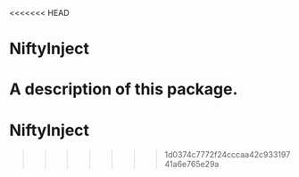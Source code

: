 <<<<<<< HEAD
# NiftyInject

A description of this package.
=======
# NiftyInject
>>>>>>> 1d0374c7772f24cccaa42c93319741a6e765e29a
